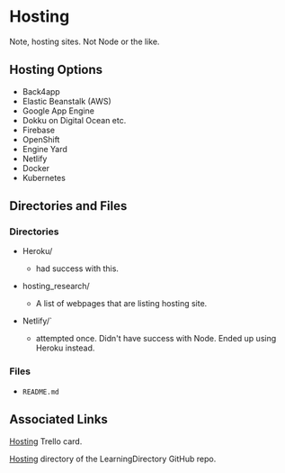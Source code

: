 # Hosting

Note, hosting sites. Not Node or the like.

## Hosting Options

- Back4app
- Elastic Beanstalk (AWS)
- Google App Engine
- Dokku on Digital Ocean etc.
- Firebase
- OpenShift
- Engine Yard
- Netlify
- Docker
- Kubernetes

## Directories and Files

### Directories

- Heroku/

  - had success with this.

- hosting_research/

  - A list of webpages that are listing hosting site.

- Netlify/`

  - attempted once. Didn't have success with Node. Ended up using Heroku instead.

### Files

- `README.md`

## Associated Links

[Hosting](https://trello.com/c/Z6kPD3vr/573-hosting) Trello card.

[Hosting](https://github.com/JamieBort/LearningDirectory/tree/master/Hosting) directory of the LearningDirectory GitHub repo.
